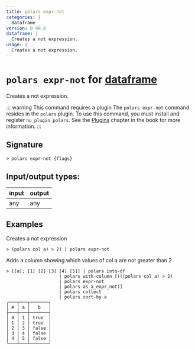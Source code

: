 ```yaml
---
title: polars expr-not
categories: |
  dataframe
version: 0.99.0
dataframe: |
  Creates a not expression.
usage: |
  Creates a not expression.
---
```

<!-- This file is automatically generated. Please edit the command in https://github.com/nushell/nushell instead. -->

# `polars expr-not` for [dataframe](/commands/categories/dataframe.md)

<div class='command-title'>Creates a not expression.</div>

::: warning This command requires a plugin
The `polars expr-not` command resides in the `polars` plugin.
To use this command, you must install and register `nu_plugin_polars`.
See the [Plugins](/book/plugins.html) chapter in the book for more information.
:::

## Signature

```> polars expr-not {flags} ```


## Input/output types:

| input | output |
| ----- | ------ |
| any   | any    |

## Examples

Creates a not expression
```nu
> (polars col a) > 2) | polars expr-not

```

Adds a column showing which values of col a are not greater than 2
```nu
> [[a]; [1] [2] [3] [4] [5]] | polars into-df
                    | polars with-column [(((polars col a) > 2)
                    | polars expr-not
                    | polars as a_expr_not)]
                    | polars collect
                    | polars sort-by a
╭───┬───┬───────╮
│ # │ a │   b   │
├───┼───┼───────┤
│ 0 │ 1 │ true  │
│ 1 │ 2 │ true  │
│ 2 │ 3 │ false │
│ 3 │ 4 │ false │
│ 4 │ 5 │ false │
╰───┴───┴───────╯

```
